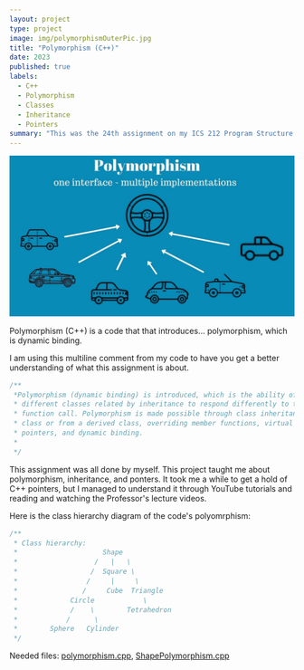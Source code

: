```yaml
---
layout: project
type: project
image: img/polymorphismOuterPic.jpg
title: "Polymorphism (C++)"
date: 2023
published: true
labels:
  - C++
  - Polymorphism
  - Classes
  - Inheritance
  - Pointers
summary: "This was the 24th assignment on my ICS 212 Program Structure class where C and C++ are the coding languages being used, this one uses C++, and the assignment is about polymorphism."
---
```


<img src="/img/1706511304322.jpg">

Polymorphism (C++) is a code that that introduces... polymorphism, which is dynamic binding.  

I am using this multiline comment from my code to have you get a better understanding of what this assignment is about.
```c
/**
 *Polymorphism (dynamic binding) is introduced, which is the ability of objects of 
 * different classes related by inheritance to respond differently to the same member 
 * function call. Polymorphism is made possible through class inheritance from a base 
 * class or from a derived class, overriding member functions, virtual member functions,
 * pointers, and dynamic binding.
 *
 */
```

This assignment was all done by myself. This project taught me about polymorphism, inheritance, and ponters. It took me a while to get a hold of C++ pointers, but I managed to understand it through YouTube tutorials and reading and watching the Professor's lecture videos.

Here is the class hierarchy diagram of the code's polyomrphism:

```c
/**
 * Class hierarchy:
 *                     Shape
 *                   /   |   \
 *                  /  Square \
 *                 /     |     \
 *                /     Cube  Triangle
 *             Circle            \
 *             /    \        Tetrahedron
 *            /      \
 *        Sphere   Cylinder
 */
```
Needed files: [polymorphism.cpp](https://github.com/waltz-axl-c-tuzon/waltz-axl-c-tuzon.github.io/blob/main/Codes/polymorphism.cpp),
[ShapePolymorphism.cpp](https://github.com/waltz-axl-c-tuzon/waltz-axl-c-tuzon.github.io/blob/main/Codes/ShapePolymorphism.cpp)
